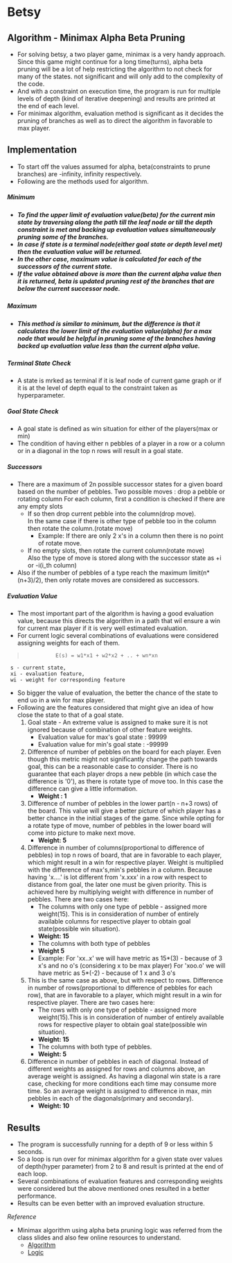 # Betsy

## Algorithm - Minimax Alpha Beta Pruning
- For solving betsy, a two player game, minimax is a very handy approach. 
Since this game might continue for a long time(turns), alpha beta pruning 
will be a lot of help restricting the algorithm to not check for many of the states.
not significant and will only add to the complexity of the code.
- And with a constraint on execution time, the program is run for multiple
levels of depth (kind of iterative deepening) and results are printed at
the end of each level.
- For minimax algorithm, evaluation method is significant as it decides the
pruning of branches as well as to direct the algorithm in favorable to max player.

## Implementation
- To start off the values assumed for alpha, beta(constraints to prune \
branches) are -infinity, infinity respectively.
- Following are the methods used for algorithm.

 <h5>Minimum<h5>
 
 - To find the upper limit of evaluation value(beta) for the current min state 
by traversing along the path till the leaf node or till the depth constraint is
 met and backing up evaluation values simultaneously pruning some of the branches.
 - In case if state is a terminal node(either goal state or depth level met)
 then the evaluation value will be returned.
 - In the other case, maximum value is calculated for each of the successors
 of the current state.
 - If the value obtained above is more than the current alpha value then it is
 returned, beta is updated pruning rest of the branches that are below
 the current successor node.
 
 <h5>Maximum<h5>
 
 - This method is similar to minimum, but the difference is that it 
 calculates the lower limit of the evaluation value(alpha) for a 
 max node that would be helpful in pruning some of the branches having 
 backed up evaluation value less than the current alpha value.
 
 <h5>Terminal State Check</h5>
 
 - A state is mrked as terminal if it is leaf node of current game graph
 or if it is at the level of depth equal to the constraint taken as hyperparameter.
 
 <h5>Goal State Check</h5>
 
 - A goal state is defined as win situation for either of the players(max or min)
 - The condition of having either n pebbles of a player in a row or a column or
 in a diagonal in the top n rows will result in a goal state.
 
 <h5> Successors</h5>

 - There are a maximum of 2n possible successor states for a given board based on the number of pebbles.
    Two possible moves : drop a pebble or rotating column
    For each column, first a condition is checked if there are any empty slots
    - If so then drop current pebble into the column(drop move). \
      In the same case if there is other type of pebble too in the column then rotate the column.(rotate move)
      - Example: If there are only 2 x's in a column then there is no point of rotate move.
    - If no empty slots, then rotate the current column(rotate move)\
      Also the type of move is stored along with the successor state as +i or -i(i_th column)
 - Also if the number of pebbles of a type reach the maximum limit(n*(n+3)/2),
    then only rotate moves are considered as successors. 
 
 <h5>Evaluation Value</h5>
 
 - The most important part of the algorithm is having a good evaluation value,
 because this directs the algorithm in a path that wil ensure a win for current
 max player if it is very well estimated evaluation.
 - For current logic several combinations of evaluations were considered 
 assigning weights for each of them.
 
 >               E(s) = w1*x1 + w2*x2 + .. + wn*xn

     s - current state,  
     xi - evaluation feature,    
     wi - weight for corresponding feature  
 
  - So bigger the value of evaluation, the better the chance of the state to end uo
 in a win for max player.
 - Following are the features considered that might give an idea of how close
 the state to that of a goal state.
    1. Goal state - An extreme value is assigned to make sure it
    is not ignored because of combination of other feature weights.
        - Evaluation value for max's goal state : 99999
        - Evaluation value for min's goal state : -99999
    2. Difference of number of pebbles on the board for each player.
        Even though this metric might not significantly change the path towards
        goal, this can be a reasonable case to consider. There is no guarantee 
        that each player drops a new pebble (in which case the difference
        is '0'), as there is rotate type of move too. In this case the 
        difference can give a little information.
        - <b>Weight : 1</b>
    3. Difference of number of pebbles in the lower part(n - n+3 rows) of the board.
      This value will give a better picture of which player has a better chance in the initial stages of the game.
      Since while opting for a rotate type of move, number of pebbles in the lower board will come
      into picture to make next move.
        - <b>Weight: 5</b>
    4. Difference in number of columns(proportional to difference of pebbles) in top n rows of board,
      that are in favorable to each player, which might result in a win for respective player.
      Weight is multiplied with the difference of max's,min's pebbles in a column.
      Because having 'x....' is lot different from 'x.xxx' in a row with respect to distance from goal, the later one
      must be given priority. This is achieved here by multiplying weight with difference in number of pebbles.
      There are two cases here:
        - The columns with only one type of pebble - assigned more weight(15). This is in consideration
          of number of entirely available columns for respective player to obtain goal state(possible win situation).
        - <b>Weight: 15</b>
        - The columns with both type of pebbles 
        - <b>Weight 5 </b>
        - Example: For 'xx..x' we will have metric as 15*(3) - because of 3 x's and no o's (considering x to be max player)
           For 'xoo.o' we will have metric as 5*(-2) - because of 1 x and 3 o's
    5. This is the same case as above, but with respect to rows.
      Difference in number of rows(proportional to difference of pebbles for each row),
      that are in favorable to a player, which might result in a win for respective player.
       There are two cases here:
        - The rows with only one type of pebble - assigned more weight(15).This is in consideration
          of number of entirely available rows for respective player to obtain goal state(possible win situation).
        - <b>Weight: 15</b>
        - The columns with both type of pebbles.
        - <b> Weight: 5 </b>
    6. Difference in number of pebbles in each of diagonal.
      Instead of different weights as assigned for rows and columns above, an average weight is assigned.
      As having a diagonal win state is a rare case, checking for more conditions each time may consume more time.
      So an average weight is assigned to difference in max, min pebbles in each
      of the diagonals(primary and secondary).
        - <b>Weight: 10</b>
        
## Results
- The program is successfully running for a depth of 9 or less within 5 seconds.
- So a loop is run over for minimax algorithm for a given state
 over values of depth(hyper parameter) from 2 to 8 and result is printed at
 the end of each loop. 
 - Several combinations of evaluation features and corresponding weights were
 considered but the above mentioned ones resulted in a better performance.
 - Results can be even better with an improved evaluation structure.
 

<i> Reference </i>

- Minimax algorithm using alpha beta pruning logic was referred from the class slides
and also few online resources to understand.
    - [Algorithm](https://www.youtube.com/watch?v=xBXHtz4Gbdo)
    - [Logic](http://aima.cs.berkeley.edu/python/games.html)

